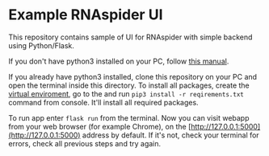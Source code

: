 # Example RNAspider UI

This repository contains sample of UI for RNAspider with simple backend using Python/Flask.

If you don't have python3 installed on your PC, follow [this manual](https://realpython.com/installing-python/).

If you already have python3 installed, clone this repository on your PC and open the terminal inside this directory.
To install all packages, create the [virtual enviroment](https://realpython.com/python-virtual-environments-a-primer/),
go to the  and run `pip3 install -r reqirements.txt` command from console. It'll install all required packages.

To run app enter `flask run` from the terminal. Now you can visit webapp from your web browser (for example Chrome), 
on the [http://127.0.0.1:5000](http://127.0.0.1:5000) address by default. If it's not, check your terminal for errors,
check all previous steps and try again.

